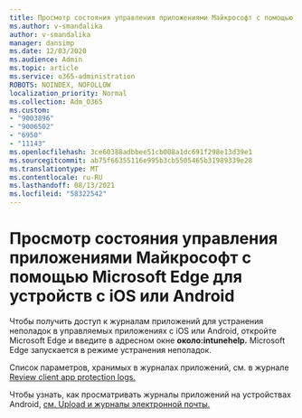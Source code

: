 ```yaml
---
title: Просмотр состояния управления приложениями Майкрософт с помощью Microsoft Edge для устройств с iOS или Android
ms.author: v-smandalika
author: v-smandalika
manager: dansimp
ms.date: 12/03/2020
ms.audience: Admin
ms.topic: article
ms.service: o365-administration
ROBOTS: NOINDEX, NOFOLLOW
localization_priority: Normal
ms.collection: Adm_O365
ms.custom:
- "9003896"
- "9006502"
- "6950"
- "11143"
ms.openlocfilehash: 3ce60388adbbee51cb008a1dc691f298e13d39e1
ms.sourcegitcommit: ab75f66355116e995b3cb5505465b31989339e28
ms.translationtype: MT
ms.contentlocale: ru-RU
ms.lasthandoff: 08/13/2021
ms.locfileid: "58322542"
---
```

# <a name="view-the-management-status-of-microsoft-apps-by-using-microsoft-edge-for-ios-or-android-devices"></a>Просмотр состояния управления приложениями Майкрософт с помощью Microsoft Edge для устройств с iOS или Android

Чтобы получить доступ к журналам приложений для устранения неполадок в управляемых приложениях с iOS или Android, откройте Microsoft Edge и введите в адресном окне **около:intunehelp.** Microsoft Edge запускается в режиме устранения неполадок.

Список параметров, хранимых в журналах приложений, см. в журнале [Review client app protection logs.](https://docs.microsoft.com/mem/intune/apps/app-protection-policy-settings-log)

Чтобы узнать, как просматривать журналы приложений на устройствах Android, [см. Upload и журналы электронной почты.](https://docs.microsoft.com/mem/intune/user-help/send-logs-to-your-it-admin-by-email-android)